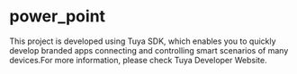 # power_point
This project is developed using Tuya SDK, which enables you to quickly develop branded apps connecting and controlling smart scenarios of many devices.For more information, please check Tuya Developer Website.
